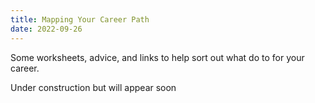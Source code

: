 ```yaml
---
title: Mapping Your Career Path
date: 2022-09-26
---
```

Some worksheets, advice, and links to help sort out what do to for your career.

<!--more-->

Under construction but will appear soon

